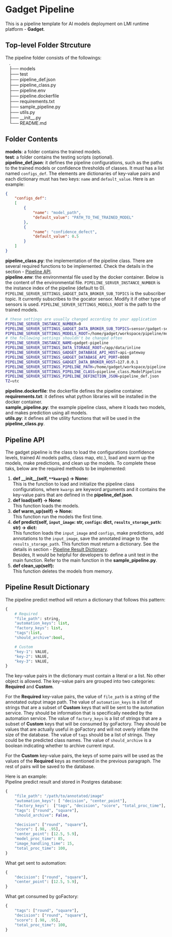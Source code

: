# Gadget Pipeline
This is a pipeline template for AI models deployment on LMI runtime platform - **Gadget**.

## Top-level Folder Strcuture
The pipeline folder consists of the followings:  
    .  
    ├── models  
    ├── test  
    ├── pipeline_def.json  
    ├── pipeline_class.py  
    ├── pipeline.env  
    ├── pipeline.dockerfile  
    ├── requirements.txt  
    ├── sample_pipeline.py  
    ├── utils.py  
    ├── \_\_init\_\_.py  
    └── README.md  

## Folder Contents
**models**: a folder contains the trained models.  
**test**: a folder contains the testing scripts (optional).  
**pipeline_def.json**: it defines the pipeline configurations, such as the paths to the trained models or confidence thresholds of classes. It must has a list named `configs_def`. The elements are dictionaries of key-value pairs and each dictionary must has two keys: `name` and `default_value`. Here is an example:
```json
{
    "configs_def":
    [
        {
            "name": "model_path",
            "default_value": "PATH_TO_THE_TRAINED_MODEL"
        },
        {
            "name": "confidence_defect",
            "default_value": 0.5
        }
    ]
}

```
**pipeline_class.py**: the implementation of the pipeline class. There are several required functions to be implemented. Check the details in the section - [Pipeline API](#pipeline-api).  
**pipeline.env**: the environmental file used by the docker container. Below is the content of the environmental file. `PIPELINE_SERVER_INSTANCE_NUMBER` is the instance index of the pipeline (default to 0). `PIPELINE_SERVER_SETTINGS_GADGET_DATA_BROKER_SUB_TOPICS` is the subscriber topic. It currently subscribes to the gocator sensor. Modify it if other type of sensors is used. `PIPELINE_SERVER_SETTINGS_MODELS_ROOT` is the path to the trained models.
```bash
# these settings are usually changed according to your application
PIPELINE_SERVER_INSTANCE_NUMBER=0
PIPELINE_SERVER_SETTINGS_GADGET_DATA_BROKER_SUB_TOPICS=sensor/gadget-sensor-gocator/0
PIPELINE_SERVER_SETTINGS_MODELS_ROOT=/home/gadget/workspace/pipeline/models
# the following settings shouldn't be changed often
PIPELINE_SERVER_INSTANCE_NAME=gadget-pipeline
PIPELINE_SERVER_SETTINGS_DATA_STORAGE_ROOT=/app/data/inline
PIPELINE_SERVER_SETTINGS_GADGET_DATABASE_API_HOST=api-gateway
PIPELINE_SERVER_SETTINGS_GADGET_DATABASE_API_PORT=8080
PIPELINE_SERVER_SETTINGS_GADGET_DATA_BROKER_HOST=127.0.0.1
PIPELINE_SERVER_SETTINGS_PIPELINE_PATH=/home/gadget/workspace/pipeline
PIPELINE_SERVER_SETTINGS_PIPELINE_CLASS=pipeline_class.ModelPipeline
PIPELINE_SERVER_SETTINGS_PIPELINE_DEFINITION_JSON=pipeline_def.json
TZ=utc
```
**pipeline.dockerfile**: the dockerfile defines the pipeline container.   
**requirements.txt**: it defines what python libraries will be installed in the docker container.  
**sample_pipeline.py**: the example pipeline class, where it loads two models, and makes prediction using all models.  
**utils.py**: it defines all the utility functions that will be used in the **pipeline_class.py**.  


## Pipeline API
The gadget pipeline is the class to load the configurations (confidence levels, trained AI models paths, class map, etc.), load and warm up the models, make predictions, and clean up the models. 
To complete these taks, below are the required methods to be implemented:
1. **def \_\_init\_\_(self, `**kwargs`) -> None:**  
    This is the function to load and initialize the pipeline class configurations, where `kwargs` are keyword arguments and it contains the key-value pairs that are defined in the **pipeline_def.json**.
2. **def load(self) -> None:**  
    This function loads the models.
3. **def warm_up(self) -> None:**  
    This function run the models the first time.
4. **def predict(self, `input_image`: str, `configs`: dict, `results_storage_path`: str) -> dict:**  
    This function loads the `input_image` and `configs`, make predictions, add annotations to the `input_image`, save the annotated image to the `results_storage_path`. This function must return a dictionary. See the details in section - [Pipeline Result Dictionary](#pipeline-result-dictionary).  
    Besides, It would be helpful for developers to define a unit test in the main function. Refer to the main function in the **sample_pipeline.py**. 
5. **def clean_up(self):**  
    This function deletes the models from memory.

## Pipeline Result Dictionary
The pipeline predict method will return a dictionary that follows this pattern:  
```python
{
    # Required 
    "file_path": string,
    "automation_keys": list,
    "factory_keys": list,
    "tags":list,
    "should_archive":bool,

    # Custom
    "key-1": VALUE,
    "key-2": VALUE,
    "key-3": VALUE,
}
```
The key-value pairs in the dictionary must contain a literal or a list. No other object is allowed. The key-value pairs are grouped into two categories: **Required** and **Custom**.   

For the **Required** key-value pairs, the value of `file_path` is a string of the annotated output image path. The value of `automation_keys` is a list of strings that are a subset of **Custom** keys that will be sent to the automation service. They should be information that is specifically needed by the automation service. The value of `factory_keys` is a list of strings that are a subset of **Custom** keys that will be consumed by goFactory. They should be values that are actually useful in goFactory and will not overly inflate the size of the database. The value of `tags` should be a list of strings. They could be the predicted class names. The value of `should_archive` is a boolean indicating whether to archive current input.  

For the **Custom** key-value pairs, the keys of some pairs will be used as the values of the **Required** keys as mentioned in the previous paragraph. The rest of pairs will be saved to the database.  

Here is an example:  
Pipeline predict result and stored in Postgres database:
```python
{
    "file_path": "/path/to/annotated/image"
    "automation_keys": [ "decision", "center_point"],
    "factory_keys":  ["tags", "decision", "score", "total_proc_time"],
    "tags": ["round", "square"], 
    "should_archive": False,

    "decision": ["round", "square"],
    "score": [.98, .95],
    "center_point": [12.5, 5.9],
    "model_proc_time": 85,
    "image_handling_time": 15,
    "total_proc_time": 100,
} 
```

What get sent to automation:
```python
{
    "decision": ["round", "square"],
    "center_point": [12.5, 5.9],
}
```


What get consumed by goFactory:
```python
{
    "tags": ["round", "square"],
    "decision": ["round", "square"],
    "score": [.98, .95],
    "total_proc_time": 100,
}
```
